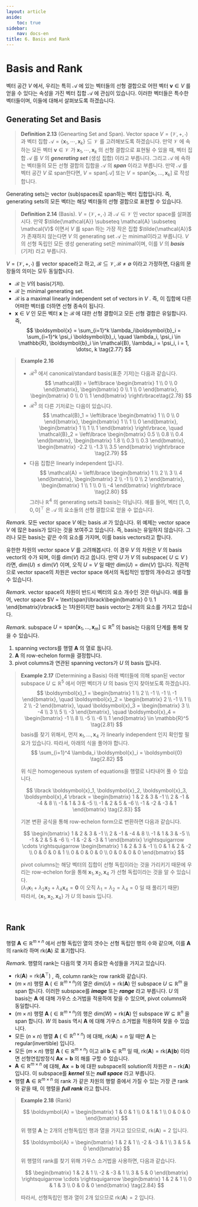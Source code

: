 ```yaml
---
layout: article
aside:
    toc: true
sidebar:
    nav: docs-en
title: 6. Basis and Rank
---
```


# Basis and Rank

벡터 공간 $V$ 에서, 우리는 특히 $\mathcal{A}$ 에 있는 벡터들의 선형 결합으로 어떤 벡터 $\boldsymbol{v} \in V$ 를 얻을 수 있다는 속성을 가진 벡터 집합 $\mathcal{A}$ 에 관심이 있습니다. 이러한 벡터들은 특수한 벡터들이며, 이들에 대해서 살펴보도록 하겠습니다.

## Generating Set and Basis

> **Definition 2.13** (Genearting Set and Span). Vector space $V = (\mathcal{V}, +, \cdot)$ 과 벡터 집합 $\mathcal{A} = \lbrace \boldsymbol{x}_1, \cdots, \boldsymbol{x}_k \rbrace \subseteq \mathcal{V}$ 를 고려해보도록 하겠습니다. 만약 $\mathcal{V}$ 에 속하는 모든 벡터 $\boldsymbol{v} \in \mathcal{V}$ 가 $\boldsymbol{x}_1, \cdots, \boldsymbol{x}_k$ 의 선형 결합으로 표현될 수 있을 때, 벡터 집합 $\mathcal{A}$ 를 $V$ 의 ***generating set*** (생성 집합) 이라고 부릅니다. 그리고 $\mathcal{A}$ 에 속하는 벡터들의 모든 선형 결합의 집합을 $\mathcal{A}$ 의 ***span*** 이라고 부릅니다. 만약 $\mathcal{A}$ 를 벡터 공간 $V$ 로 span한다면, $V = \text{span}\lbrack\mathcal{A}\rbrack$ 또는 $V = \text{span}\lbrack\boldsymbol{x}_1, \dotsc, \boldsymbol{x}_k\rbrack$ 로 작성합니다.

Generating sets는 vector (sub)spaces로 span하는 벡터 집합입니다. 즉, generating sets의 모든 벡터는 해당 벡터들의 선형 결합으로 표현할 수 있습니다.

> **Definition 2.14** (Basis). $V = (\mathcal{V}, +, \cdot)$ 과 $\mathcal{A} \in \mathcal{V}$ 인 vector space를 살펴봅시다. 만약 $\tilde{\mathcal{A}} \subseteq \mathcal{A} \subseteq \mathcal{V}$ 이면서 $V$ 를 span 하는 가장 작은 집합 $\tilde{\mathcal{A}}$ 가 존재하지 않는다면 $V$ 의 generating set $\mathcal{A}$ 는 minimal이라고 부릅니다. $V$ 의 선형 독립인 모든 생성 generating set은 minimal이며, 이를 $V$ 의 ***basis*** (기저) 라고 부릅니다.

$V = (\mathcal{V}, +, \cdot)$ 를 vector space라고 하고, $\mathcal{B} \subseteq \mathcal{V}, \mathcal{B} \neq \emptyset$ 이라고 가정하면, 다음의 문장들의 의미는 모두 동일합니다.

- $\mathcal{B}$ 는 $V$의 basis(기저).
- $\mathcal{B}$ 는 minimal generating set.
- $\mathcal{B}$ is a maximal linearly independent set of vectors in $V$ . 즉, 이 집합에 다른 어떠한 벡터를 더하면 선형 종속이 됩니다.
- $\boldsymbol{x} \in V$ 인 모든 벡터 $\boldsymbol{x}$ 는 $\mathcal{B}$ 에 대한 선형 결합이고 모든 선형 결합은 유일합니다. 즉,
$$ \boldsymbol{x} = \sum_{i=1}^k \lambda_i\boldsymbol{b}_i = \sum_{i=1}^k \psi_i \boldsymbol{b}_i, \quad \lambda_i, \psi_i \in \mathbb{R}, \boldsymbol{b}_i \in \mathcal{B}, \lambda_i = \psi_i, i = 1, \dotsc, k \tag{2.77} $$

> **Example 2.16**
> <br>
> - $\mathcal{R}^3$ 에서 canonical/standard basis(표준 기저)는 다음과 같습니다.
> $$ \mathcal{B} = \left\lbrace \begin{bmatrix} 1 \\ 0 \\ 0 \end{bmatrix}, \begin{bmatrix} 0 \\ 1 \\ 0 \end{bmatrix}, \begin{bmatrix} 0 \\ 0 \\ 1 \end{bmatrix} \right\rbrace\tag{2.78} $$
> - $\mathcal{R}^3$ 의 다른 기저로는 다음이 있습니다.
> $$ \mathcal{B}_1 = \left\lbrace \begin{bmatrix} 1 \\ 0 \\ 0 \end{bmatrix}, \begin{bmatrix} 1 \\ 1 \\ 0 \end{bmatrix}, \begin{bmatrix} 1 \\ 1 \\ 1 \end{bmatrix} \right\rbrace, \quad \mathcal{B}_2 = \left\lbrace \begin{bmatrix} 0.5 \\ 0.8 \\ 0.4 \end{bmatrix}, \begin{bmatrix} 1.8 \\ 0.3 \\ 0.3 \end{bmatrix}, \begin{bmatrix} -2.2 \\ -1.3 \\ 3.5 \end{bmatrix} \right\rbrace \tag{2.79} $$
> - 다음 집합은 linearly independent 입니다.
> $$ \mathcal{A} = \left\lbrace \begin{bmatrix} 1 \\ 2 \\ 3 \\ 4 \end{bmatrix}, \begin{bmatrix} 2 \\ -1 \\ 0 \\ 2 \end{bmatrix}, \begin{bmatrix} 1 \\ 1 \\ 0 \\ -4 \end{bmatrix} \right\rbrace \tag{2.80} $$
> 그러나 $\mathbb{R}^4$ 의 generating sets과 basis는 아닙니다. 예를 들어, 벡터 $\lbrack 1, 0, 0, 0 \rbrack^\top$ 은 $\mathcal{A}$ 의 요소들의 선형 결합으로 얻을 수 없습니다.

*Remark*. 모든 vector space $V$ 에는 basis $\mathcal{B}$ 가 있습니다. 위 예제는 vector space $V$ 에 많은 basis가 있다는 것을 보여주고 있습니다. 즉, basis는 유일하지 않습니다. 그러나 모든 basis는 같은 수의 요소를 가지며, 이를 basis vectors라고 합니다.

유한한 차원의 vector space $V$ 를 고려해봅시다. 이 경우 $V$ 의 차원은 $V$ 의 basis vector의 수가 되며, 이를 $\text{dim}(V)$ 라고 씁니다. 만약 $U$ 가 $V$ 의 subspace( $U \subseteq V$ )라면, $\text{dim}(U) \leq \text{dim}(V)$ 이며, 오직 $U = V$ 일 때만 $\text{dim}(U) = \text{dim}(V)$ 입니다. 직관적으로 vector space의 차원은 vector space 에서의 독립적인 방향의 개수라고 생각할 수 있습니다.

*Remark*. vector space의 차원이 반드시 벡터의 요소 개수인 것은 아닙니다. 예를 들어, vector space $V = \text{span}\lbrack\begin{bmatrix} 0 \\ 1 \end{bmatrix}\rbrack$ 는 1차원이지만 basis vector는 2개의 요소를 가지고 있습니다.

*Remark*. subspace $U = \text{span}\lbrack\boldsymbol{x}_1, \dotsc, \boldsymbol{x}_m\rbrack \subseteq \mathbb{R}^n$ 의 basis는 다음의 단계를 통해 찾을 수 있습니다.

1. spanning vectors를 행렬 $\boldsymbol{A}$ 의 열로 둡니다.
2. $\boldsymbol{A}$ 의 row-echelon form을 결정합니다.
3. pivot columns과 연관된 spanning vectors가 $U$ 의 basis 입니다.

> **Example 2.17** (Determining a Basis)
> 아래 벡터들에 의해 span된 vector subspace $U \subseteq \mathbb{R}^5$ 에서 어떤 벡터가 $U$ 의 basis 인지 찾아보도록 하겠습니다.
> $$ \boldsymbol{x}_1 = \begin{bmatrix} 1 \\ 2 \\ -1 \\ -1 \\ -1 \end{bmatrix}, \quad \boldsymbol{x}_2 = \begin{bmatrix} 2 \\ -1 \\ 1 \\ 2 \\ -2 \end{bmatrix}, \quad \boldsymbol{x}_3 = \begin{bmatrix} 3 \\ -4 \\ 3 \\ 5 \\ -3 \end{bmatrix}, \quad \boldsymbol{x}_4 = \begin{bmatrix} -1 \\ 8 \\ -5 \\ -6 \\ 1 \end{bmatrix} \in \mathbb{R}^5 \tag{2.81} $$
> basis를 찾기 위해서, 먼저 $\boldsymbol{x}_1, \dotsc, \boldsymbol{x}_4$ 가 linearly independent 인지 확인할 필요가 있습니다. 따라서, 아래의 식을 풀어야 합니다.
> $$ \sum_{i=1}^4 \lambda_i \boldsymbol{x}_i = \boldsymbol{0} \tag{2.82} $$
> 
> 위 식은 homogeneous system of equations을 행렬로 나타내어 풀 수 있습니다.
> 
> $$ \lbrack \boldsymbol{x}_1, \boldsymbol{x}_2, \boldsymbol{x}_3, \boldsymbol{x}_4 \rbrack = \begin{bmatrix} 1 & 2 & 3 & -1 \\ 2 & -1 & -4 & 8 \\ -1 & 1 & 3 & -5 \\ -1 & 2 & 5 & -6 \\ -1 & -2 & -3 & 1 \end{bmatrix} \tag{2.83} $$
> 
> 기본 변환 공식을 통해 row-echelon form으로 변환하면 다음과 같습니다.
> 
> $$ \begin{bmatrix} 1 & 2 & 3 & -1 \\ 2 & -1 & -4 & 8 \\ -1 & 1 & 3 & -5 \\ -1 & 2 & 5 & -6 \\ -1 & -2 & -3 & 1 \end{bmatrix} \rightsquigarrow \cdots \rightsquigarrow \begin{bmatrix} 1 & 2 & 3 & -1 \\ 0 & 1 & 2 & -2 \\ 0 & 0 & 0 & 1 \\ 0 & 0 & 0 & 0 \\ 0 & 0 & 0 & 0 \end{bmatrix} $$
> 
> pivot columns는 해당 벡터의 집합이 선형 독립이라는 것을 가리키기 때문에 우리는 row-echelon for을 통해 $\boldsymbol{x}_1, \boldsymbol{x}_2, \boldsymbol{x}_4$ 가 선형 독립이라는 것을 알 수 있습니다.
> <br> ($\lambda_1\boldsymbol{x}_1 + \lambda_2\boldsymbol{x}_2 + \lambda_4\boldsymbol{x}_4 = \boldsymbol{0}$ 이 오직 $\lambda_1 = \lambda_2 = \lambda_4 = 0$ 일 때 풀리기 때문)
> <br> 따라서, $\lbrace \boldsymbol{x}_1, \boldsymbol{x}_2, \boldsymbol{x}_4 \rbrace$ 가 $U$ 의 basis 입니다.

<br>

## Rank

행렬 $\boldsymbol{A} \in \mathbb{R}^{m \times n}$ 에서 선형 독립인 열의 갯수는 선형 독립인 행의 수와 같으며, 이를 $\boldsymbol{A}$ 의 rank라 하며 $\text{rk}(\boldsymbol{A})$ 로 표기합니다.

*Remark*. 행렬의 rank는 다음의 몇 가지 중요한 속성들을 가지고 있습니다.

- $\text{rk}(\boldsymbol{A}) = \text{rk}(\boldsymbol{A}^\top)$ , 즉, column rank는 row rank와 같습니다.
- ($m \times n$) 행렬 $\boldsymbol{A}$ ($\in \mathbb{R}^{m \times n}$)의 열은 $\text{dim}(U) = \text{rk}(\boldsymbol{A})$ 인 subspace $U \subseteq \mathbb{R}^m$ 을 span 합니다. 이러한 subspace를 ***image*** 또는 ***range*** 라고 부릅니다. $U$ 의 basis는 $\boldsymbol{A}$ 에 대해 가우스 소거법을 적용하여 찾을 수 있으며, pivot columns와 동일합니다.
- ($m \times n$) 행렬 $\boldsymbol{A}$ ($\in \mathbb{R}^{m \times n}$)의 행은 $\text{dim}(W) = \text{rk}(\boldsymbol{A})$ 인 subspace $W \subseteq \mathbb{R}^n$ 을 span 합니다. $W$ 의 basis 역시 $\boldsymbol{A}$ 에 대해 가우스 소거법을 적용하여 찾을 수 있습니다.
- 모든 ($n \times n$) 행렬 $\boldsymbol{A}$ ($\in \mathbb{R}^{n \times n}$) 에 대해, $\text{rk}(\boldsymbol{A}) = n$ 일 때만 $\boldsymbol{A}$ 는 regular(invertible) 입니다.
- 모든 ($m \times n$) 행렬 $\boldsymbol{A}$ ($\in \mathbb{R}^{m \times n}$) 이고 all $\boldsymbol{b} \in \mathbb{R}^m$ 일 때, $\text{rk}(\boldsymbol{A}) = \text{rk}(\boldsymbol{A}\|\boldsymbol{b})$ 이라면 선형연립방정식 $\boldsymbol{Ax} = \boldsymbol{b}$ 의 해를 구할 수 있습니다.
- $\boldsymbol{A} \in \mathbb{R}^{m \times n}$ 에 대해, $\boldsymbol{Ax} = \boldsymbol{b}$ 에 대한 subspace의 solution의 차원은 $n - \text{rk}(\boldsymbol{A})$ 입니다. 이 subspace를 ***kernel*** 또는 ***null space*** 라고 부릅니다.
- 행렬 $\boldsymbol{A} \in \mathbb{R}^{m \times n}$ 의 rank 가 같은 차원의 행렬 중에서 가질 수 있는 가장 큰 rank와 같을 때, 이 행렬을 ***full rank*** 라고 합니다.


> **Example 2.18** (Rank)
> 
> $$ \boldsymbol{A} = \begin{bmatrix} 1 & 0 & 1 \\ 0 & 1 & 1 \\ 0 & 0 & 0 \end{bmatrix} $$
> 
> 위 행렬 $\boldsymbol{A}$ 는 2개의 선형독립인 행과 열을 가지고 있으므로, $\text{rk}(\boldsymbol{A}) = 2$ 입니다.
> 
> $$ \boldsymbol{A} = \begin{bmatrix} 1 & 2 & 1 \\ -2 & -3 & 1 \\ 3 & 5 & 0 \end{bmatrix} $$
> 
> 위 행렬의 rank를 찾기 위해 가우스 소거법을 사용하면, 다음과 같습니다.
> 
> $$ \begin{bmatrix} 1 & 2 & 1 \\ -2 & -3 & 1 \\ 3 & 5 & 0 \end{bmatrix} \rightsquigarrow \cdots \rightsquigarrow \begin{bmatrix} 1 & 2 & 1 \\ 0 & 1 & 3 \\ 0 & 0 & 0 \end{bmatrix} \tag{2.84} $$
> 
> 따라서, 선형독립인 행과 열이 2개 있으므로 $\text{rk}(\boldsymbol{A}) = 2$ 입니다.